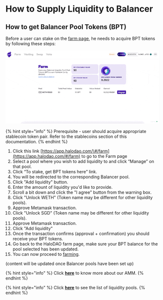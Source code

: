 # How to Supply Liquidity to Balancer

## How to get Balancer Pool Tokens \(BPT\)

Before a user can stake on the [farm page](https://app.halodao.com/farm), he needs to acquire BPT tokens by following these steps:

![](../../.gitbook/assets/cleanshot-2021-06-08-at-19.14.56.gif)

{% hint style="info" %}
Prerequisite - user should acquire appropriate stablecoin token pair. Refer to the stablecoins section of this documentation.
{% endhint %}

1. Click this link [https://app.halodao.com/\#/farm](https://app.halodao.com/#/farm) to go to the Farm page
2. Select a pool where you wish to add liquidity to and click “Manage” on that pool.
3. Click “To stake, get BPT tokens here” link.
4. You will be redirected to the corresponding Balancer pool.
5. Click "Add liquidity" button.
6. Enter the amount of liquidity you'd like to provide.
7. Scroll a bit down and click the "I agree" button from the warning box.
8. Click "Unlock WETH" \(Token name may be different for other liquidity pools\).
9. Approve Metamask transaction.
10. Click "Unlock SGD" \(Token name may be different for other liquidity pools\).
11. Approve Metamask transaction.
12. Click "Add liquidity" 
13. Once the transaction confirms \(approval + confirmation\) you should receive your BPT tokens.
14. Go back to the HaloDAO farm page, make sure your BPT balance for the pool selected has been updated. 
15. You can now proceed to [farming](how-to-farm.md).

  

\(content will be updated once Balancer pools have been set up\)  


{% hint style="info" %}
Click [**here**](../../products/automated-market-maker/) to know more about our AMM.
{% endhint %}

{% hint style="info" %}
Click [**here**](../../products/automated-market-maker/stablecoin-marketplace.md) to see the list of liquidity pools.
{% endhint %}



